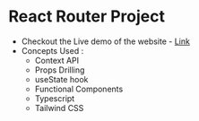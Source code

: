 # React Router Project
- Checkout the Live demo of the website - [Link](https://react-context-api-pk.netlify.app/)
- Concepts Used :
  - Context API
  - Props Drilling
  - useState hook
  - Functional Components
  - Typescript
  - Tailwind CSS

